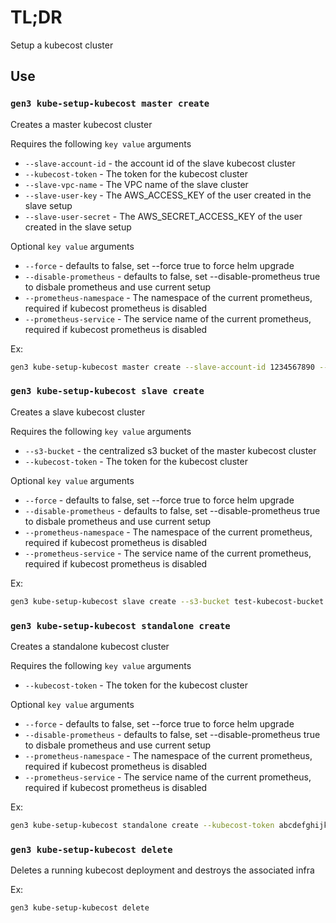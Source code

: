 # TL;DR

Setup a kubecost cluster


## Use

### `gen3 kube-setup-kubecost master create`

Creates a master kubecost cluster

Requires the following `key value` arguments

* `--slave-account-id` - the account id of the slave kubecost cluster
* `--kubecost-token` - The token for the kubecost cluster
* `--slave-vpc-name` - The VPC name of the slave cluster
* `--slave-user-key` - The AWS_ACCESS_KEY of the user created in the slave setup
* `--slave-user-secret` - The AWS_SECRET_ACCESS_KEY of the user created in the slave setup

Optional `key value` arguments

* `--force` - defaults to false, set --force true to force helm upgrade
* `--disable-prometheus` - defaults to false, set --disable-prometheus true to disbale prometheus and use current setup
* `--prometheus-namespace` - The namespace of the current prometheus, required if kubecost prometheus is disabled
* `--prometheus-service` - The service name of the current prometheus, required if kubecost prometheus is disabled

Ex:

``` bash
gen3 kube-setup-kubecost master create --slave-account-id 1234567890 --kubecost-token abcdefghijklmnop12345 --slave-vpc-name test-vpc --slave-user-key AKIAZBCDEFG --slave-user-secret abcdefghigjlmnop --force true
```

### `gen3 kube-setup-kubecost slave create`

Creates a slave kubecost cluster


Requires the following `key value` arguments

* `--s3-bucket` - the centralized s3 bucket of the master kubecost cluster
* `--kubecost-token` - The token for the kubecost cluster

Optional `key value` arguments

* `--force` - defaults to false, set --force true to force helm upgrade
* `--disable-prometheus` - defaults to false, set --disable-prometheus true to disbale prometheus and use current setup
* `--prometheus-namespace` - The namespace of the current prometheus, required if kubecost prometheus is disabled
* `--prometheus-service` - The service name of the current prometheus, required if kubecost prometheus is disabled

Ex:

``` bash
gen3 kube-setup-kubecost slave create --s3-bucket test-kubecost-bucket --kubecost-token abcdefghijklmnop12345 --force true
```

### `gen3 kube-setup-kubecost standalone create`

Creates a standalone kubecost cluster

Requires the following `key value` arguments

* `--kubecost-token` - The token for the kubecost cluster

Optional `key value` arguments

* `--force` - defaults to false, set --force true to force helm upgrade
* `--disable-prometheus` - defaults to false, set --disable-prometheus true to disbale prometheus and use current setup
* `--prometheus-namespace` - The namespace of the current prometheus, required if kubecost prometheus is disabled
* `--prometheus-service` - The service name of the current prometheus, required if kubecost prometheus is disabled

Ex:

``` bash
gen3 kube-setup-kubecost standalone create --kubecost-token abcdefghijklmnop12345 --force true
```

### `gen3 kube-setup-kubecost delete`

Deletes a running kubecost deployment and destroys the associated infra

Ex:

``` bash
gen3 kube-setup-kubecost delete
```
